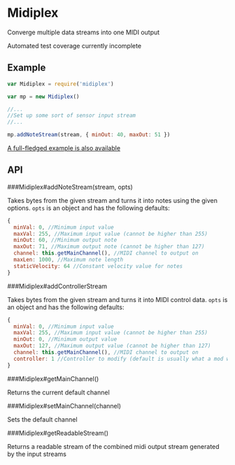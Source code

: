 Midiplex
========

Converge multiple data streams into one MIDI output

Automated test coverage currently incomplete

Example
-------

```javascript
var Midiplex = require('midiplex')

var mp = new Midiplex()

//...
//Set up some sort of sensor input stream
//...

mp.addNoteStream(stream, { minOut: 40, maxOut: 51 })
```

[A full-fledged example is also available](https://github.com/emac-utd/midiplex-demo-server)

API
---

###Midiplex#addNoteStream(stream, opts)

Takes bytes from the given stream and turns it into notes using the given options.  `opts` is an object and has the following defaults:

```javascript
{
  minVal: 0, //Minimum input value
  maxVal: 255, //Maximum input value (cannot be higher than 255)
  minOut: 60, //Minimum output note
  maxOut: 71, //Maximum output note (cannot be higher than 127)
  channel: this.getMainChannel(), //MIDI channel to output on
  maxLen: 1000, //Maximum note length
  staticVelocity: 64 //Constant velocity value for notes
}
```

###Midiplex#addControllerStream

Takes bytes from the given stream and turns it into MIDI control data.  `opts` is an object and has the following defaults:

```javascript
{
  minVal: 0, //Minimum input value
  maxVal: 255, //Maximum input value (cannot be higher than 255)
  minOut: 0, //Minimum output value
  maxOut: 127, //Maximum output value (cannot be higher than 127)
  channel: this.getMainChannel(), //MIDI channel to output on
  controller: 1 //Controller to modify (default is usually what a mod wheel is mapped to)
}
```

###Midiplex#getMainChannel()

Returns the current default channel

###Midiplex#setMainChannel(channel)

Sets the default channel

###Midiplex#getReadableStream()

Returns a readable stream of the combined midi output stream generated by the input streams
